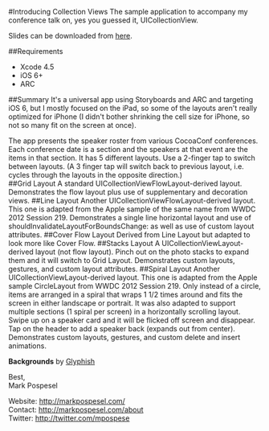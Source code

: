 #Introducing Collection ViewsThe sample application to accompany my conference talk on, yes you guessed it, UICollectionView.  Slides can be downloaded from [here](https://dl.dropbox.com/u/108108523/CocoaConf%20RTP/Introducing%20Collection%20Views.pdf).  ##Requirements* Xcode 4.5 * iOS 6+ * ARC  ##Summary It's a universal app using Storyboards and ARC and targeting iOS 6, but I mostly focused on the iPad, so some of the layouts aren't really optimized for iPhone (I didn't bother shrinking the cell size for iPhone, so not so many fit on the screen at once).  The app presents the speaker roster from various CocoaConf conferences.  Each conference date is a section and the speakers at that event are the items in that section.  It has 5 different layouts.  Use a 2-finger tap to switch between layouts.  (A 3 finger tap will switch back to previous layout, i.e. cycles through the layouts in the opposite direction.)  ##Grid LayoutA standard UICollectionViewFlowLayout-derived layout.  Demonstrates the flow layout plus use of supplementary and decoration views. ##Line LayoutAnother UICollectionViewFlowLayout-derived layout.  This one is adapted from the Apple sample of the same name from WWDC 2012 Session 219.  Demonstrates a single line horizontal layout and use of shouldInvalidateLayoutForBoundsChange: as well as use of custom layout attributes. ##Cover Flow LayoutDerived from Line Layout but adapted to look more like Cover Flow. ##Stacks LayoutA UICollectionViewLayout-derived layout (not flow layout).  Pinch out on the photo stacks to expand them and it will switch to Grid Layout.  Demonstrates custom layouts, gestures, and custom layout attributes. ##Spiral LayoutAnother UICollectionViewLayout-derived layout.  This one is adapted from the Apple sample CircleLayout from WWDC 2012 Session 219.  Only instead of a circle, items are arranged in a spiral that wraps 1 1/2 times around and fits the screen in either landscape or portrait.  It was also adapted to support multiple sections (1 spiral per screen) in a horizontally scrolling layout.  Swipe up on a speaker card and it will be flicked off screen and disappear.  Tap on the header to add a speaker back (expands out from center).  Demonstrates custom layouts, gestures, and custom delete and insert animations.   __Backgrounds__ by [Glyphish](http://www.glyphish.com/backgrounds/)  Best,  Mark Pospesel    Website: http://markpospesel.com/  Contact: http://markpospesel.com/about  Twitter: http://twitter.com/mpospese  